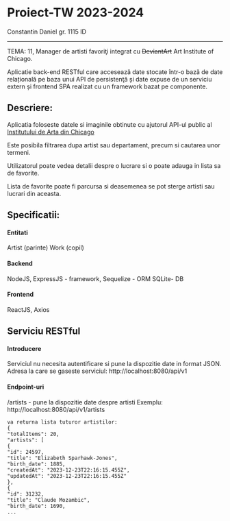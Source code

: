 # Proiect-TW 2023-2024

Constantin Daniel gr. 1115 ID

---

TEMA: 11, Manager de artisti favoriţi integrat cu ~~DeviantArt~~ Art Institute of Chicago.

Aplicatie back-end RESTful care accesează date stocate într-o bază de date relațională
pe baza unui API de persistenţă și date expuse de un serviciu
extern și frontend SPA realizat cu un framework bazat pe componente.

## Descriere:

Aplicatia foloseste datele si imaginile obtinute cu ajutorul API-ul public al [Institutului de Arta din Chicago](https://api.artic.edu/docs/)

Este posibila filtrarea dupa artist sau departament, precum si cautarea unor termeni.

Utilizatorul poate vedea detalii despre o lucrare si o poate adauga in lista sa de favorite.

Lista de favorite poate fi parcursa si deasemenea se pot sterge artisti sau lucrari din aceasta.

## Specificatii:

#### Entitati

Artist (parinte)
Work (copil)

#### Backend

NodeJS,
ExpressJS - framework,
Sequelize - ORM
SQLite- DB

#### Frontend

ReactJS,
Axios

## Serviciu RESTful

#### Introducere

Serviciul nu necesita autentificare si pune la dispozitie date in format JSON.
Adresa la care se gaseste serviciul: http://localhost:8080/api/v1

#### Endpoint-uri

/artists - pune la dispozitie date despre artisti
Exemplu:
http://localhost:8080/api/v1/artists

```
va returna lista tuturor artistilor:
{
"totalItems": 20,
"artists": [
{
"id": 24597,
"title": "Elizabeth Sparhawk-Jones",
"birth_date": 1885,
"createdAt": "2023-12-23T22:16:15.455Z",
"updatedAt": "2023-12-23T22:16:15.455Z"
},
{
"id": 31232,
"title": "Claude Mozambic",
"birth_date": 1690,
...
```
